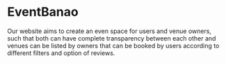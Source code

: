 # EventBanao
Our website aims to create an even space for users and venue owners, such that both can have complete transparency between each other and venues can be listed by owners that can be booked by users according to different filters and option of reviews.
